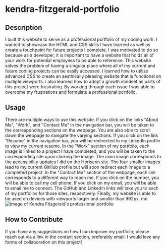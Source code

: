 # kendra-fitzgerald-portfolio

## Description

I built this website to serve as a professional portfolio of my coding work. I wanted to showcase the HTML and CSS skills I have learned as well as create a touchpoint for future projects I complete. I was motivated to do so because as a developer, it is important to have a website that holds all of your work for potential employees to be able to reference. This website solves the problem of having a singular place where all of my current and future coding projects can be easily accessed. I learned how to utilize advanced CSS to create an aesthically pleasing website that is functional on multiple viewports. I also learned how to adopt a growth mindset as parts of this project were frustrating. By working through each issue I was able to overcome my frustrations and formulate a professional portfolio.

## Usage

There are multiple ways to use this website. If you click on the links "About Me", "Work", and "Contact Me" in the navigation bar, you will be taken to the corresponding sections on the webpage. You are also able to scroll down the webpage to navigate the varying sections. If you click on the link "Resume" in the navigation bar, you will be redirected to my LinkedIn profile to view my current resume. In the "Work" section of my portfolio, each image is linked to a project I have completed, and you will be taken to the corresponding site upon clicking the image. The main image corresponds to the accessibility updates I did on the Horiseon site. The four smaller images lead to my current GitHub profile but will soon redirect each image to a completed project. In the "Contact Me" section of the webpage, each link corresponds to a different way to reach me. If you click on the number, you will be able to call my cell phone. If you click on my email, you will be able to email me to connect. The GitHub and LinkedIn links will take you to each of my portfolios for those sites, respectively. Finally, my website is able to be used on devices with viewports larger and smaller than 992px.
    md
    ![image of Kendra Fitzgerald's professional portfolio](assets/images/professional-portfolio.png)

## How to Contribute
If you have any suggestions on how I can improve my portfolio, please reach out via a link in the contact section, preferably email. I would love any forms of collaboration on this project!